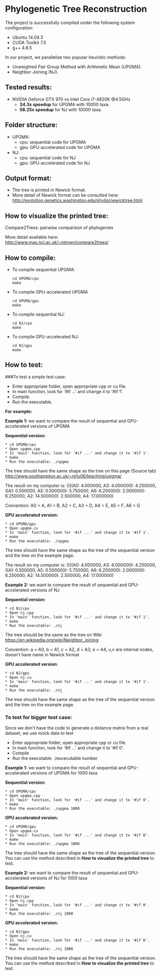 # Phylogenetic Tree Reconstruction

The project is successfully compiled under the following system configuration:
  - Ubuntu 14.04.3
  - CUDA Toolkit 7.5
  - g++ 4.8.5

In our project, we parallelize two popular heuristic methods:
  - Unweighted Pair Group Method with Arithmetic Mean (UPGMA).
  - Neighbor Joining (NJ).

## Tested results:
 - NVIDIA Geforce GTX 970 vs Intel Core i7-4820K @4.5GHz
   + **34.3x speedup** for UPGMA with 10000 taxa.
   + **58.25x speedup** for NJ with 10000 taxa.
   
## Folder structure:
  + UPGMA:
    + cpu: sequential code for UPGMA
    + gpu: GPU-accelerated code for UPGMA
  + NJ:
    + cpu: sequential code for NJ
    + gpu: GPU-accelerated code for NJ

## Output format:
  - The tree is printed in Newick format.
  - More detail of Newick format can be consulted here:
    http://evolution.genetics.washington.edu/phylip/newicktree.html

## How to visualize the printed tree:
Compare2Trees: pairwise comparison of phylogenies

More detail available here: http://www.mas.ncl.ac.uk/~ntmwn/compare2trees/

## How to compile:
  - To compile sequential UPGMA:
    
    ```
    cd UPGMA/cpu
    make
    ```
  - To compile GPU-accelerated UPGMA
  
    ```
    cd UPGMA/gpu
    make
    ```
  - To compile sequential NJ:
    
    ```
    cd NJ/cpu
    make
    ```
  - To compile GPU-accelerated NJ:
    
    ```
    cd NJ/gpu
    make
    ```

## How to test:
###To test a simple test case:
- Enter appropriate folder, open appropriate cpp or cu file.
- In main function, look for '#if ...' and change it to '#if 1'.
- Compile.
- Run the executable.
  
**For example:**

**Example 1:** we want to compare the result of sequential and GPU-accelerated versions of UPGMA

**Sequential version:**
  ```
  * cd UPGMA/cpu
  * Open upgma.cpp
  * In 'main' function, look for '#if ...' and change it to '#if 1'.
  * make
  * Run the executable: ./upgma
  ```
  The tree should have the same shape as the tree on this page (Source tab)
  http://www.southampton.ac.uk/~re1u06/teaching/upgma/
  
  The result on my computer is:
  ((((A0: 4.000000, A3: 4.000000): 4.250000, ((A1: 0.500000, A5: 0.500000): 5.750000, A6: 6.250000): 2.000000): 6.250000, A2: 14.500000): 2.500000, A4: 17.000000)

  Convention: A0 = A, A1 = B, A2 = C, A3 = D, A4 = E, A5 = F, A6 = G
  
  **GPU accelerated version:**
  ```
  * cd UPGMA/gpu
  * Open upgma.cu
  * In 'main' function, look for '#if ...' and change it to '#if 1'.
  * make
  * Run the executable: ./upgma
  ```
  The tree should have the same shape as the tree of the sequential version and the tree on the example page.

  The result on my computer is: 
  ((((A0: 4.000000, A3: 4.000000): 4.250000, ((A1: 0.500000, A5: 0.500000): 5.750000, A6: 6.250000): 2.000000): 6.250000, A2: 14.500000): 2.500000, A4: 17.000000)

**Example 2:** we want to compare the result of sequential and GPU-accelerated versions of NJ

**Sequential version:**
```
* cd NJ/cpu
* Open nj.cpp
* In 'main' function, look for '#if ...' and change it to '#if 1'.
* make
* Run the executable: ./nj
```
The tree should be the same as the tree on Wiki 
https://en.wikipedia.org/wiki/Neighbor_joining

Convention: a = A0, b = A1, c = A2, d = A3, e = A4, u,v are internal nodes, doesn't have name in Newick format

**GPU accelerated version:**
```
* cd NJ/gpu
* Open nj.cu
* In 'main' function, look for '#if ...' and change it to '#if 1'.
* make
* Run the executable: ./nj
```
The tree should have the same shape as the tree of the sequential version and the tree on the example page.        

### To test for bigger test case:
Since we don't have the code to generate a distance matrix from a real dataset, we use mock data to test
- Enter appropriate folder, open appropriate cpp or cu file.
- In main function, look for '#if ...' and change it to '#if 0'.
- Compile
- Run the executable: ./excecutable number

**Example 1:** we want to compare the result of sequential and GPU-accelerated versions of UPGMA for 1000 taxa

**Sequential version:**
```
* cd UPGMA/cpu
* Open upgma.cpp
* In 'main' function, look for '#if ...' and change it to '#if 0'.
* make
* Run the executable: ./upgma 1000
```

**GPU accelerated version:**
```
* cd UPGMA/gpu
* Open upgma.cu
* In 'main' function, look for '#if ...' and change it to '#if 0'.
* make
* Run the executable: ./upgma 1000
```        
The tree should have the same shape as the tree of the sequential version. You can use the method described in **How to visualize the printed tree** to test.

**Example 2:** we want to compare the result of sequential and GPU-accelerated versions of NJ for 1000 taxa

**Sequential version:**
```        
* cd NJ/cpu
* Open nj.cpp
* In 'main' function, look for '#if ...' and change it to '#if 0'.
* make
* Run the executable: ./nj 1000
```

**GPU accelerated version:**
```
* cd NJ/gpu
* Open nj.cu
* In 'main' function, look for '#if ...' and change it to '#if 0'.
* make
* Run the executable: ./nj 1000
```        
The tree should have the same shape as the tree of the sequential version. You can use the method described in **How to visualize the printed tree** to test.
